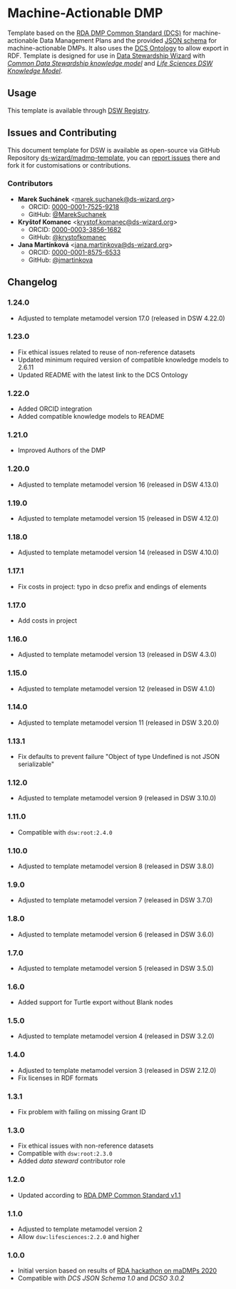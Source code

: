 # Machine-Actionable DMP

Template based on the [RDA DMP Common Standard (DCS)](https://github.com/RDA-DMP-Common/RDA-DMP-Common-Standard) for machine-actionable Data Management Plans and the provided [JSON schema](https://github.com/RDA-DMP-Common/RDA-DMP-Common-Standard/tree/master/examples/JSON/JSON-schema) for machine-actionable DMPs. It also uses the [DCS Ontology](https://github.com/RDA-DMP-Common/dcso) to allow export in RDF. Template is designed for use in [Data Stewardship Wizard](https://ds-wizard.org) with [*Common Data Stewardship knowledge model*](https://registry.ds-wizard.org/knowledge-models/dsw:root:latest) and [*Life Sciences DSW Knowledge Model*](https://registry.ds-wizard.org/knowledge-models/dsw:lifesciences:latest).


## Usage

This template is available through [DSW Registry](https://registry.ds-wizard.org/templates).


## Issues and Contributing

This document template for DSW is available as open-source via GitHub Repository [ds-wizard/madmp-template](https://github.com/ds-wizard/madmp-template), you can [report issues](https://github.com/ds-wizard/madmp-template/issues) there and fork it for customisations or contributions.


### Contributors

* **Marek Suchánek** <[marek.suchanek@ds-wizard.org](mailto:marek.suchanek@ds-wizard.org)>
  * ORCID: [0000-0001-7525-9218](https://orcid.org/0000-0001-7525-9218)
  * GitHub: [@MarekSuchanek](https://github.com/MarekSuchanek)
* **Kryštof Komanec** <[krystof.komanec@ds-wizard.org](mailto:krystof.komanec@ds-wizard.org)>
  * ORCID: [0000-0003-3856-1682](https://orcid.org/0000-0003-3856-1682)
  * GitHub: [@krystofkomanec](https://github.com/krystofkomanec)
* **Jana Martínková** <[jana.martinkova@ds-wizard.org](mailto:jana.martinkova@ds-wizard.org)>
  * ORCID: [0000-0001-8575-6533](https://orcid.org/0000-0001-8575-6533)
  * GitHub: [@jmartinkova](https://github.com/jmartinkova)


## Changelog

### 1.24.0

- Adjusted to template metamodel version 17.0 (released in DSW 4.22.0)

### 1.23.0

- Fix ethical issues related to reuse of non-reference datasets
- Updated minimum required version of compatible knowledge models to 2.6.11
- Updated README with the latest link to the DCS Ontology

### 1.22.0

- Added ORCID integration
- Added compatible knowledge models to README

### 1.21.0

- Improved Authors of the DMP

### 1.20.0

- Adjusted to template metamodel version 16 (released in DSW 4.13.0)

### 1.19.0

- Adjusted to template metamodel version 15 (released in DSW 4.12.0)

### 1.18.0

- Adjusted to template metamodel version 14 (released in DSW 4.10.0)

### 1.17.1

- Fix costs in project: typo in dcso prefix and endings of elements

### 1.17.0

- Add costs in project

### 1.16.0

- Adjusted to template metamodel version 13 (released in DSW 4.3.0)

### 1.15.0

- Adjusted to template metamodel version 12 (released in DSW 4.1.0)

### 1.14.0

- Adjusted to template metamodel version 11 (released in DSW 3.20.0)

### 1.13.1

- Fix defaults to prevent failure "Object of type Undefined is not JSON serializable"

### 1.12.0

- Adjusted to template metamodel version 9 (released in DSW 3.10.0)

### 1.11.0

- Compatible with `dsw:root:2.4.0`

### 1.10.0

- Adjusted to template metamodel version 8 (released in DSW 3.8.0)

### 1.9.0

- Adjusted to template metamodel version 7 (released in DSW 3.7.0)

### 1.8.0

- Adjusted to template metamodel version 6 (released in DSW 3.6.0)

### 1.7.0

- Adjusted to template metamodel version 5 (released in DSW 3.5.0)

### 1.6.0

- Added support for Turtle export without Blank nodes

### 1.5.0

- Adjusted to template metamodel version 4 (released in DSW 3.2.0)

### 1.4.0

- Adjusted to template metamodel version 3 (released in DSW 2.12.0)
- Fix licenses in RDF formats

### 1.3.1

- Fix problem with failing on missing Grant ID

### 1.3.0

- Fix ethical issues with non-reference datasets
- Compatible with `dsw:root:2.3.0`
- Added *data steward* contributor role

### 1.2.0

- Updated according to [RDA DMP Common Standard v1.1](https://github.com/RDA-DMP-Common/RDA-DMP-Common-Standard/releases/tag/v1.1)

### 1.1.0

- Adjusted to template metamodel version 2
- Allow `dsw:lifesciences:2.2.0` and higher

### 1.0.0

- Initial version based on results of [RDA hackathon on maDMPs 2020](https://rda-dmp-common.github.io/hackathon-2020/)
- Compatible with *DCS JSON Schema 1.0* and *DCSO 3.0.2*

